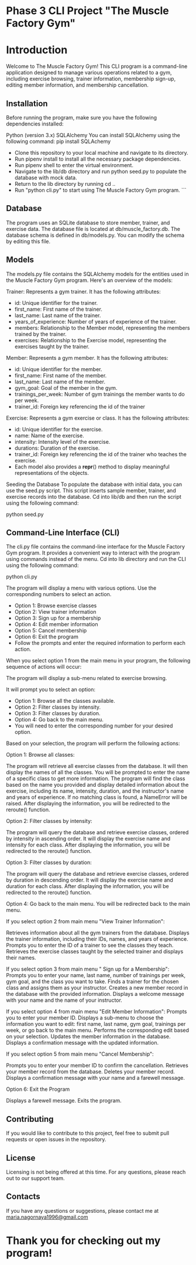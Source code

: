 # Phase 3 CLI Project "The Muscle Factory Gym"

# Introduction
Welcome to The Muscle Factory Gym! This CLI program is a command-line application designed to manage various operations related to a gym, including exercise browsing, trainer information, membership sign-up, editing member information, and membership cancellation.

## Installation
Before running the program, make sure you have the following dependencies installed:

Python (version 3.x)
SQLAlchemy
You can install SQLAlchemy using the following command:
pip install SQLAchemy

* Clone this repository to your local machine and navigate to its directory.
* Run pipenv install to install all the necessary package dependencies.
* Run pipenv shell to enter the virtual environment.
* Navigate to the lib/db directory and run python seed.py to populate the database with mock data.
* Return to the lib directory by running cd ..
* Run "python cli.py" to start using The Muscle Factory Gym program. ```

## Database
The program uses an SQLite database to store member, trainer, and exercise data. The database file is located at db/muscle_factory.db. The database schema is defined in db/models.py. You can modify the schema by editing this file.

## Models
The models.py file contains the SQLAlchemy models for the entities used in the Muscle Factory Gym program. Here's an overview of the models:

Trainer: Represents a gym trainer. It has the following attributes:

* id: Unique identifier for the trainer.
* first_name: First name of the trainer.
* last_name: Last name of the trainer.
* years_of_experience: Number of years of experience of the trainer.
* members: Relationship to the Member model, representing the members trained by the trainer.
* exercises: Relationship to the Exercise model, representing the exercises taught by the trainer.

Member: Represents a gym member. It has the following attributes:

* id: Unique identifier for the member.
* first_name: First name of the member.
* last_name: Last name of the member.
* gym_goal: Goal of the member in the gym.
* trainings_per_week: Number of gym trainings the member wants to do per week.
* trainer_id: Foreign key referencing the id of the trainer 

Exercise: Represents a gym exercise or class. It has the following attributes:

* id: Unique identifier for the exercise.
* name: Name of the exercise.
* intensity: Intensity level of the exercise.
* durations: Duration of the exercise.
* trainer_id: Foreign key referencing the id of the trainer who teaches the exercise.
* Each model also provides a __repr__() method to display meaningful representations of the objects.

Seeding the Database
To populate the database with initial data, you can use the seed.py script. This script inserts sample member, trainer, and exercise records into the database. Cd into lib/db and then run the script using the following command:

python seed.py

## Command-Line Interface (CLI)
The cli.py file contains the command-line interface for the Muscle Factory Gym program. It provides a convenient way to interact with the program using commands instead of the menu. Cd into lib directory and run the CLI using the following command:

python cli.py

The program will display a menu with various options. Use the corresponding numbers to select an action.

* Option 1: Browse exercise classes
* Option 2: View trainer information
* Option 3: Sign up for a membership
* Option 4: Edit member information
* Option 5: Cancel membership
* Option 6: Exit the program
* Follow the prompts and enter the required information to perform each action.


When you select option 1 from the main menu in your program, the following sequence of actions will occur:

The program will display a sub-menu related to exercise browsing.

It will prompt you to select an option:

* Option 1: Browse all the classes available.
* Option 2: Filter classes by intensity.
* Option 3: Filter classes by duration.
* Option 4: Go back to the main menu.
* You will need to enter the corresponding number for your desired option.

Based on your selection, the program will perform the following actions:

Option 1: Browse all classes:

The program will retrieve all exercise classes from the database.
It will then display the names of all the classes.
You will be prompted to enter the name of a specific class to get more information.
The program will find the class based on the name you provided and display detailed information about the exercise, including its name, intensity, duration, and the instructor's name and years of experience.
If no matching class is found, a NameError will be raised.
After displaying the information, you will be redirected to the reroute() function.

Option 2: Filter classes by intensity:

The program will query the database and retrieve exercise classes, ordered by intensity in ascending order.
It will display the exercise name and intensity for each class.
After displaying the information, you will be redirected to the reroute() function.

Option 3: Filter classes by duration:

The program will query the database and retrieve exercise classes, ordered by duration in descending order.
It will display the exercise name and duration for each class.
After displaying the information, you will be redirected to the reroute() function.

Option 4: Go back to the main menu.
You will be redirected back to the main menu.

If you select option 2 from main menu "View Trainer Information":

Retrieves information about all the gym trainers from the database.
Displays the trainer information, including their IDs, names, and years of experience.
Prompts you to enter the ID of a trainer to see the classes they teach.
Retrieves the exercise classes taught by the selected trainer and displays their names.

If you select option 3 from main menu " Sign up for a Membership":
Prompts you to enter your name, last name, number of trainings per week, gym goal, and the class you want to take.
Finds a trainer for the chosen class and assigns them as your instructor.
Creates a new member record in the database with the provided information.
Displays a welcome message with your name and the name of your instructor.


If you select option 4 from main menu "Edit Member Information":
Prompts you to enter your member ID.
Displays a sub-menu to choose the information you want to edit: first name, last name, gym goal, trainings per week, or go back to the main menu.
Performs the corresponding edit based on your selection.
Updates the member information in the database.
Displays a confirmation message with the updated information.

If you select option 5 from main menu "Cancel Membership":

Prompts you to enter your member ID to confirm the cancellation.
Retrieves your member record from the database.
Deletes your member record.
Displays a confirmation message with your name and a farewell message.

Option 6: Exit the Program

Displays a farewell message.
Exits the program.


## Contributing
If you would like to contribute to this project, feel free to submit pull requests or open issues in the repository.

## License
Licensing is not being offered at this time. For any questions, please reach out to our support team.

## Contacts
If you have any questions or suggestions, please contact me at maria.nagornaya1996@gmail.com

# Thank you for checking out my program!
